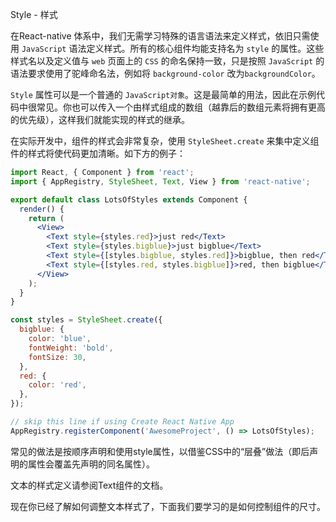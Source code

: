 Style - 样式

在React-native 体系中，我们无需学习特殊的语言语法来定义样式，依旧只需使用 `JavaScript` 语法定义样式。所有的核心组件均能支持名为 `style` 的属性。这些样式名以及定义值与 `web` 页面上的 `CSS` 的命名保持一致，只是按照 `JavaScript` 的语法要求使用了驼峰命名法，例如将 `background-color` 改为`backgroundColor`。

`Style` 属性可以是一个普通的 `JavaScript对象`。这是最简单的用法，因此在示例代码中很常见。你也可以传入一个由样式组成的数组（越靠后的数组元素将拥有更高的优先级），这样我们就能实现的样式的继承。

在实际开发中，组件的样式会非常复杂，使用 `StyleSheet.create` 来集中定义组件的样式将使代码更加清晰。如下方的例子：
```jsx
import React, { Component } from 'react';
import { AppRegistry, StyleSheet, Text, View } from 'react-native';

export default class LotsOfStyles extends Component {
  render() {
    return (
      <View>
        <Text style={styles.red}>just red</Text>
        <Text style={styles.bigblue}>just bigblue</Text>
        <Text style={[styles.bigblue, styles.red]}>bigblue, then red</Text>
        <Text style={[styles.red, styles.bigblue]}>red, then bigblue</Text>
      </View>
    );
  }
}

const styles = StyleSheet.create({
  bigblue: {
    color: 'blue',
    fontWeight: 'bold',
    fontSize: 30,
  },
  red: {
    color: 'red',
  },
});

// skip this line if using Create React Native App
AppRegistry.registerComponent('AwesomeProject', () => LotsOfStyles);
```

常见的做法是按顺序声明和使用style属性，以借鉴CSS中的“层叠”做法（即后声明的属性会覆盖先声明的同名属性）。

文本的样式定义请参阅Text组件的文档。

现在你已经了解如何调整文本样式了，下面我们要学习的是如何控制组件的尺寸。